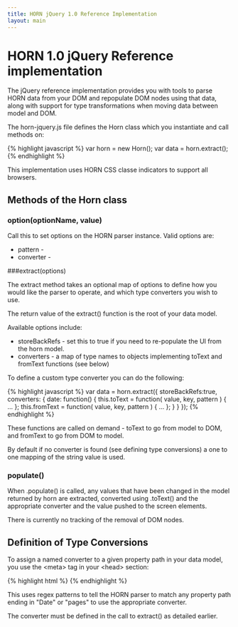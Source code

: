 ```yaml
---
title: HORN jQuery 1.0 Reference Implementation
layout: main
---
```


HORN 1.0 jQuery Reference implementation
========================================

The jQuery reference implementation provides you with tools to parse HORN data
from your DOM and repopulate DOM nodes using that data, along with support for
type transformations when moving data between model and DOM.

The horn-jquery.js file defines the Horn class which you instantiate and call
methods on:

{% highlight javascript %}
var horn = new Horn();
var data = horn.extract();
{% endhighlight %}

This implementation uses HORN CSS classe indicators to support all browsers.

## Methods of the Horn class

### option(optionName, value)

Call this to set options on the HORN parser instance. Valid options are:

* pattern -
* converter -


###extract(options)

The extract method takes an optional map of options to define how you would like
the parser to operate, and which type converters you wish to use.

The return value of the extract() function is the root of your data model.

Available options include:

* storeBackRefs - set this to true if you need to re-populate the UI from the
  horn model.
* converters - a map of type names to objects implementing toText and fromText
  functions (see below)

To define a custom type converter you can do the following:

{% highlight javascript %}
var data = horn.extract({
	storeBackRefs:true,
	converters: {
		date: function() {
		    this.toText = function( value, key, pattern ) { ... };
		    this.fromText = function( value, key, pattern ) { ... };
		}
	}
});
{% endhighlight %}

These functions are called on demand - toText to go from model to DOM, and
fromText to go from DOM to model.

By default if no converter is found (see defining type conversions) a one to
one mapping of the string value is used.

### populate()

When .populate() is called, any values that have been changed in the model
returned by horn are extracted, converted using .toText() and the
appropriate converter and the value pushed to the screen elements.

There is currently no tracking of the removal of DOM nodes.


## Definition of Type Conversions

To assign a named converter to a given property path in your data model, you
use the \<meta> tag in your \<head> section:

{% highlight html %}
<meta name="typeof .*Date" content="DateConverter" />
<meta name="typeof .*pages" content="IntegerConverter" />
{% endhighlight %}

This uses regex patterns to tell the HORN parser to match any property path
ending in "Date" or "pages" to use the appropriate converter.

The converter must be defined in the call to extract() as detailed earlier.
